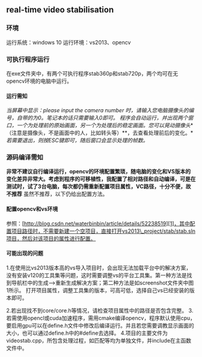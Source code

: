 ## real-time video stabilisation
### 环境
运行系统：windows 10 
运行环境：vs2013、opencv
### 可执行程序运行
在exe文件夹中，有两个可执行程序stab360p和stab720p，两个均可在无opencv环境的电脑中运行。
#### 运行需知
*当屏幕中显示：please input the camera number 时，请输入您电脑摄像头的编号，自带的为0。笔记本的话只需要输入0即可。*
*程序会自动运行，并出现两个窗口，一个为处理前的原始画面，另一个为处理后的稳定画面。您可以晃动摄像头**（注意是摄像头，不是画面中的人，比如转头等）**，去查看处理前后的变化。*
*若需要退出，则按ESC键即可，随后窗口会显示处理的帧数。*
### 源码编译需知
**非常不建议自行编译运行，opencv的环境配置繁琐，随电脑的变化和VS版本的变化差异非常大。考虑到程序的可移植性，我配置了相对路径和自动编译，可是在测试时，试了3台电脑，每次都仍需重新配置项目属性，VC路径，十分不便，故不推荐**
虽然不推荐，以下仍给出配置方法。
#### 配置opencv和vs环境
参照：[http://blog.csdn.net/waterbinbin/article/details/52238519][1]，其中配置项目路径时，不需要新建一个空项目，直接打开vs2013\_project/stab/stab.sln项目，然后对该项目的属性进行配置。
#### 可能出现的问题
1.在使用比vs2013版本高的vs导入项目时，会出现无法加载平台中的解决方案，没有安装v120的工具集等问题，这时需要调整vs的平台工具集。第一种方法是找到导航栏中的生成—-\>重新生成解决方案；第二种方法是如screenshot文件夹中图1所示。
打开项目属性，调整工具集的版本，可高可低，选择自己vs已经安装的版本即可。

2.若出现找不到core/core.h等情况，请检查项目属性中的路径是否包含完整。
3.若需使用opencl或cuda加速程序，需用cmake编译opencv，程序默认使用cpu，要启用gpu可以在define.h文件中修改后编译运行。并且若您需要调教显示画面的大小，也可以通过define.h中的#define去选择。
4.项目的主要文件为videostab.cpp，所包含处理过程，如匹配等均为单独文件，并include在主函数文件中。

[1]:	http://blog.csdn.net/waterbinbin/article/details/52238519
